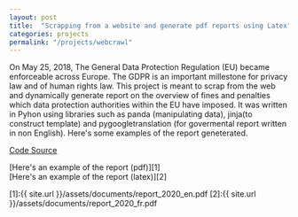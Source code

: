 ```yaml
---
layout: post
title:  "Scrapping from a website and generate pdf reports using Latex"
categories: projects
permalink: "/projects/webcrawl"
---
```


On May 25, 2018, The General Data Protection Regulation (EU) became enforceable across Europe. The GDPR is an important millestone for privacy law and of human rights law. This project is meant to scrap from the web and dynamically generate report on the overview of fines and penalties which data protection authorities within the EU have imposed. It was written in Pyhon using libraries such as panda (manipulating data), jinja(to construct template) and pygoogletranslation (for govermental report written in non English). Here's some examples of the report geneterated.


<a href="https://github.com/kungfupandayun/kungfupandayun/tree/main/gdpr_data_analysis-master">
    Code Source
</a>


[Here's an example of the report (pdf)][1] <br />
[Here's an example of the report (latex)][2] <br />


[1]:{{ site.url }}/assets/documents/report_2020_en.pdf
[2]:{{ site.url }}/assets/documents/report_2020_fr.pdf
